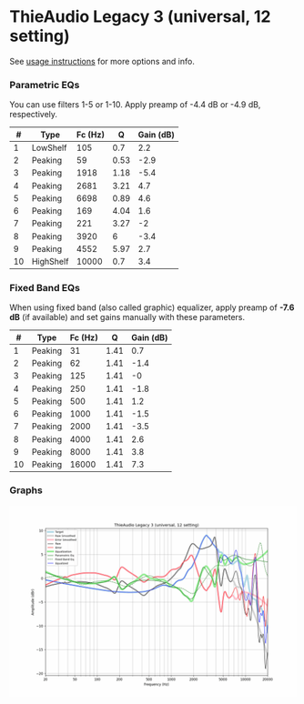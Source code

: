 # ThieAudio Legacy 3 (universal, 12 setting)
See [usage instructions](https://github.com/jaakkopasanen/AutoEq#usage) for more options and info.

### Parametric EQs
You can use filters 1-5 or 1-10. Apply preamp of -4.4 dB or -4.9 dB, respectively.

|   # | Type      |   Fc (Hz) |    Q |   Gain (dB) |
|-----|-----------|-----------|------|-------------|
|   1 | LowShelf  |       105 | 0.7  |         2.2 |
|   2 | Peaking   |        59 | 0.53 |        -2.9 |
|   3 | Peaking   |      1918 | 1.18 |        -5.4 |
|   4 | Peaking   |      2681 | 3.21 |         4.7 |
|   5 | Peaking   |      6698 | 0.89 |         4.6 |
|   6 | Peaking   |       169 | 4.04 |         1.6 |
|   7 | Peaking   |       221 | 3.27 |        -2   |
|   8 | Peaking   |      3920 | 6    |        -3.4 |
|   9 | Peaking   |      4552 | 5.97 |         2.7 |
|  10 | HighShelf |     10000 | 0.7  |         3.4 |

### Fixed Band EQs
When using fixed band (also called graphic) equalizer, apply preamp of **-7.6 dB** (if available) and set gains manually with these parameters.

|   # | Type    |   Fc (Hz) |    Q |   Gain (dB) |
|-----|---------|-----------|------|-------------|
|   1 | Peaking |        31 | 1.41 |         0.7 |
|   2 | Peaking |        62 | 1.41 |        -1.4 |
|   3 | Peaking |       125 | 1.41 |        -0   |
|   4 | Peaking |       250 | 1.41 |        -1.8 |
|   5 | Peaking |       500 | 1.41 |         1.2 |
|   6 | Peaking |      1000 | 1.41 |        -1.5 |
|   7 | Peaking |      2000 | 1.41 |        -3.5 |
|   8 | Peaking |      4000 | 1.41 |         2.6 |
|   9 | Peaking |      8000 | 1.41 |         3.8 |
|  10 | Peaking |     16000 | 1.41 |         7.3 |

### Graphs
![](./ThieAudio%20Legacy%203%20(universal,%2012%20setting).png)
